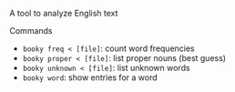 A tool to analyze English text

Commands

* `booky freq < [file]`: count word frequencies
* `booky proper < [file]`: list proper nouns (best guess)
* `booky unknown < [file]`: list unknown words
* `booky word`: show entries for a word
